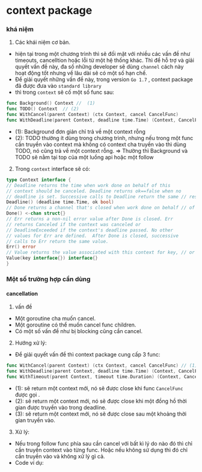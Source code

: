 # context package
### khá niệm
1. Các khái niệm cơ bản.
- hiện tại trong một chương trình thì sẽ đối mặt với nhiều các vấn đề như timeouts, cancelltion hoặc lỗi từ một hệ thống khác. Thì để hỗ trợ và giải quyết vấn đề này, đa số những developer sẽ dùng `channel` cách này hoạt động tốt nhưng về lâu dài sẽ có một số hạn chế.
- Để giải quyết những vấn đề này, trong version `Go 1.7` , context package đã được đưa vào `standard library`
- thì trong `context` sẽ cố một số func sau:
```go
func Background() Context //  (1)
func TODO() Context  // (2)
func WithCancel(parent Context) (ctx Context, cancel CancelFunc)
func WithDeadline(parent Context, deadline time.Time) (Context, CancelFunc) func WithTimeout(parent Context, timeout time.Duration) (Context, CancelFunc) func WithValue(parent Context, key, val interface{}) Context
```
  - (1): Background đơn giản chỉ trả về một context rỗng
  - (2): TODO thường ít dùng trong chương trình, nhưng nếu trong một func cần truyền vào context mà không có context cha truyền vào thì dùng TODO, nó cũng trả về một context rỗng.
  => Thường thì Background và TODO sẽ nằm tại top của một luồng api hoặc một follow
2. Trong `context` interface sẽ có:
```go
type Context interface {
// Deadline returns the time when work done on behalf of this
// context should be canceled. Deadline returns ok==false when no
// deadline is set. Successive calls to Deadline return the same // results.
Deadline() (deadline time.Time, ok bool)
// Done returns a channel that's closed when work done on behalf // of this context should be canceled. Done may return nil if this // context can never be canceled. Successive calls to Done return // the same value.
Done() <-chan struct{}
// Err returns a non-nil error value after Done is closed. Err
// returns Canceled if the context was canceled or
// DeadlineExceeded if the context's deadline passed. No other
// values for Err are defined.  After Done is closed, successive
// calls to Err return the same value.
Err() error
// Value returns the value associated with this context for key, // or nil if no value is associated with key. Successive calls to // Value with the same key returns the same result.
Value(key interface{}) interface{}
}
```

### Một số trường hợp cần dùng
#### cancellation
1. vấn đề
  - Một goroutine cha muốn cancel.
  - Một goroutine có thể muốn cancel func children. 
  - Có một số vấn đề như bị blocking cũng cần cancel.
2. Hướng xử lý:
  - Để giải quyết vấn đề thì context package cung cấp 3 func:
```go
func WithCancel(parent Context) (ctx Context, cancel CancelFunc) // (1)
func WithDeadline(parent Context, deadline time.Time) (Context, CancelFunc) // (2)
func WithTimeout(parent Context, timeout time.Duration) (Context, CancelFunc) // (3)
```
  - (1): sẽ return một context mới, nó sẽ được close khi func `CancelFunc` được gọi .
  - (2): sẽ return một context mới, nó sẽ được close khi một đồng hồ thời gian được truyền vào trong deadline.
  - (3): sẽ return một context mới, nó sẽ được close sau một khoảng thời gian truyền vào.
3. Xử lý:
  - Nếu trong follow func phía sau cần cancel với bất kì lý do nào đó thì chỉ cần truyền context vào từng func. Hoặc nếu không sử dụng thì đó chỉ cần truyền vào và không xử lý gì cả.
  - Code ví dụ:
```go

```